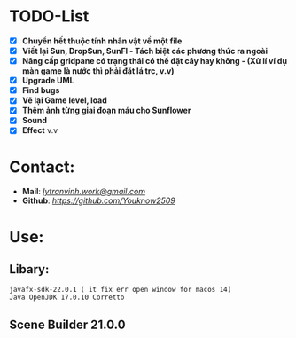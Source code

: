 
# TODO-List
- [x] **Chuyển hết thuộc tính nhân vật về một file**
- [x] **Viết lại Sun, DropSun, SunFl - Tách biệt các phương thức ra ngoài**
- [x] **Nâng cấp gridpane có trạng thái có thể đặt cây hay không - (Xử lí ví dụ màn game là nước thì phải đặt lá trc, v.v)**
- [x] **Upgrade UML**
- [x] **Find bugs**
- [x] **Vẽ lại Game level, load**
- [x] **Thêm ảnh từng giai đoạn máu cho Sunflower**
- [x] **Sound**
- [x] **Effect**
v.v

# Contact:
- **Mail**: *lytranvinh.work@gmail.com*
- **Github**: *https://github.com/Youknow2509*

# Use:
## Libary:
    javafx-sdk-22.0.1 ( it fix err open window for macos 14) 
    Java OpenJDK 17.0.10 Corretto
## Scene Builder 21.0.0


